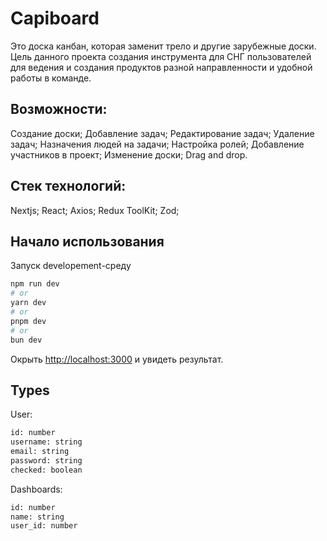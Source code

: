 # Capiboard

Это доска канбан, которая заменит трело и другие зарубежные доски. Цель данного проекта создания инструмента для СНГ пользователей для ведения и создания продуктов разной направленности и удобной работы в команде.

## Возможности:

Создание доски;
Добавление задач;
Редактирование задач;
Удаление задач;
Назначения людей на задачи;
Настройка ролей;
Добавление участников в проект;
Изменение доски;
Drag and drop.

## Стек технологий:
Nextjs;
React;
Axios;
Redux ToolKit;
Zod;


## Начало использования

Запуск developement-среду

```bash
npm run dev
# or
yarn dev
# or
pnpm dev
# or
bun dev
```

Окрыть [http://localhost:3000](http://localhost:3000) и увидеть результат.

## Types

User:
```bash
id: number
username: string
email: string
password: string
checked: boolean
```

Dashboards:
```bash
id: number
name: string
user_id: number
```
